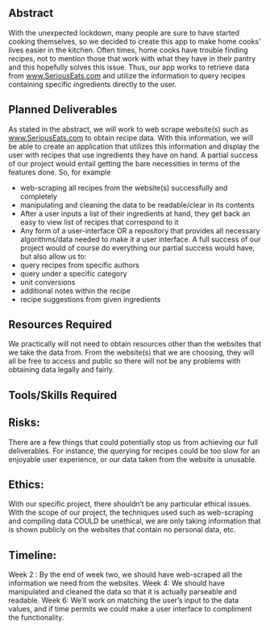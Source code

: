 ## Abstract
With the unexpected lockdown, many people are sure to have started cooking themselves, so we decided to create this app to make home cooks’ lives easier in the kitchen. Often times, home cooks have trouble finding recipes, not to mention those that work with what they have in their pantry and this hopefully solves this issue. Thus, our app works to retrieve data from www.SeriousEats.com and utilize the information to query recipes containing specific ingredients directly to the user. 

## Planned Deliverables

As stated in the abstract, we will work to web scrape website(s) such as www.SeriousEats.com to obtain recipe data. With this information, we will be able to create an application that utilizes this information and display the user with recipes that use ingredients they have on hand.
A partial success of our project would entail getting the bare necessities in terms of the features done. So, for example
* web-scraping all recipes from the website(s) successfully and completely
* manipulating and cleaning the data to be readable/clear in its contents
* After a user inputs a list of their ingredients at hand, they get back an easy to view list of recipes that correspond to it
* Any form of a user-interface OR a repository that provides all necessary algorithms/data needed to make it a user interface.
A full success of our project would of course do everything our partial success would have, but also allow us to:
* query recipes from specific authors
* query under a specific category
* unit conversions
* additional notes within the recipe 
* recipe suggestions from given ingredients

## Resources Required

We practically will not need to obtain resources other than the websites that we take the data from. From the website(s) that we are choosing, they will all be free to access and public so there will not be any problems with obtaining data legally and fairly.


## Tools/Skills Required

## Risks:
There are a few things that could potentially stop us from achieving our full deliverables. For instance, the querying for recipes could be too slow for an enjoyable user experience, or our data taken from the website is unusable. 

## Ethics:
With our specific project, there shouldn’t be any particular ethical issues. With the scope of our project, the techniques used such as web-scraping and compiling data COULD be unethical, we are only taking information that is shown publicly on the websites that contain no personal data, etc.

## Timeline:
Week 2 : By the end of week two, we should have web-scraped all the information we need from the websites.
Week 4: We should have manipulated and cleaned the data so that it is actually parseable and readable. 
Week 6: We’ll work on matching the user’s input to the data values, and if time permits we could make a user interface to compliment the functionality.
